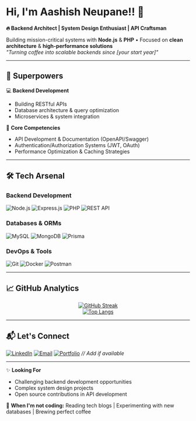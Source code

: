 # Hi, I'm Aashish Neupane!! 👋  
**🔥 Backend Architect | System Design Enthusiast | API Craftsman**

Building mission-critical systems with **Node.js** & **PHP** • Focused on **clean architecture** & **high-performance solutions**  
*"Turning coffee into scalable backends since [your start year]"*

---

## 🚀 **Superpowers**  
💻 **Backend Development**  
- Building RESTful APIs
- Database architecture & query optimization  
- Microservices & system integration  

🧠 **Core Competencies**  
- API Development & Documentation (OpenAPI/Swagger)  
- Authentication/Authorization Systems (JWT, OAuth)  
- Performance Optimization & Caching Strategies  

---

## 🛠️ **Tech Arsenal**  

### **Backend Development**  
![Node.js](https://img.shields.io/badge/Node.js-339933?style=for-the-badge&logo=nodedotjs&logoColor=white)
![Express.js](https://img.shields.io/badge/Express.js-000000?style=for-the-badge&logo=express&logoColor=white)
![PHP](https://img.shields.io/badge/PHP-777BB4?style=for-the-badge&logo=php&logoColor=white)
![REST API](https://img.shields.io/badge/REST_API-FF6C37?style=for-the-badge&logo=json&logoColor=white)

### **Databases & ORMs**  
![MySQL](https://img.shields.io/badge/MySQL-4479A1?style=for-the-badge&logo=mysql&logoColor=white)
![MongoDB](https://img.shields.io/badge/MongoDB-47A248?style=for-the-badge&logo=mongodb&logoColor=white)
![Prisma](https://img.shields.io/badge/Prisma-2D3748?style=for-the-badge&logo=prisma&logoColor=white)

### **DevOps & Tools**  
![Git](https://img.shields.io/badge/Git-F05032?style=for-the-badge&logo=git&logoColor=white)
![Docker](https://img.shields.io/badge/Docker-2496ED?style=for-the-badge&logo=docker&logoColor=white)
![Postman](https://img.shields.io/badge/Postman-FF6C37?style=for-the-badge&logo=postman&logoColor=white)

---

## 📈 **GitHub Analytics**

<div align="center">
  
[![GitHub Streak](https://streak-stats.demolab.com?user=neupane32&theme=tokyonight&hide_border=true)](https://git.io/streak-stats)  
[![Top Langs](https://github-readme-stats.vercel.app/api/top-langs/?username=neupane32&layout=compact&theme=tokyonight&hide_border=true)](https://github.com/neupane32)

</div>

---

## 📬 **Let's Connect**  

[![LinkedIn](https://img.shields.io/badge/-Aashish_Neupane-0077B5?style=flat&logo=linkedin&logoColor=white)](https://linkedin.com/in/aashish-neupane-a4a7bb2ab)
[![Email](https://img.shields.io/badge/-aashishneupane63@gmail.com-D14836?style=flat&logo=gmail&logoColor=white)](mailto:aashishneupane63@gmail.com)
[![Portfolio](https://img.shields.io/badge/Portfolio-%23000000.svg?style=flat&logo=vercel&logoColor=white)](https://your-portfolio.com) *// Add if available*

---

✨ **Looking For**  
- Challenging backend development opportunities  
- Complex system design projects  
- Open source contributions in API development  

🐞 **When I'm not coding:** Reading tech blogs | Experimenting with new databases | Brewing perfect coffee  
